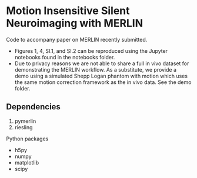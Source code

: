 # Motion Insensitive Silent Neuroimaging with MERLIN
Code to accompany paper on MERLIN recently submitted.

- Figures 1, 4, SI.1, and SI.2 can be reproduced using the Jupyter notebooks found in the notebooks folder.
- Due to privacy reasons we are not able to share a full in vivo dataset for demonstrating the MERLIN workflow. As a substitute, we provide a demo using a simulated Shepp Logan phantom with motion which uses the same motion correction framework as the in vivo data. See the demo folder.

## Dependencies
1. pymerlin
2. riesling

Python packages
- h5py
- numpy
- matplotlib
- scipy